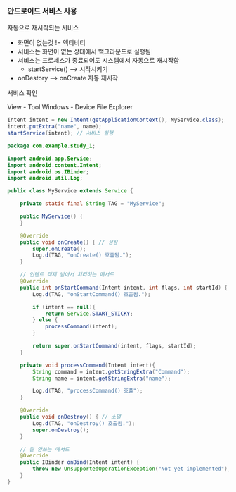 ### 안드로이드 서비스 사용



자동으로 재시작되는 서비스

- 화면이 없는것 != 액티비티 
- 서비스는 화면이 없는 상태에서 백그라운드로 실행됨
- 서비스는 프로세스가 종료되어도 시스템에서 자동으로 재시작함 
  - startService() --> 시작시키기
- onDestory --> onCreate 자동 재시작 



서비스 확인

View - Tool Windows - Device File Explorer

```java
Intent intent = new Intent(getApplicationContext(), MyService.class);
intent.putExtra("name", name);
startService(intent); // 서비스 실행
```



```java
package com.example.study_1;

import android.app.Service;
import android.content.Intent;
import android.os.IBinder;
import android.util.Log;

public class MyService extends Service {

    private static final String TAG = "MyService";

    public MyService() {
    }

    @Override
    public void onCreate() { // 생성
        super.onCreate();
        Log.d(TAG, "onCreate() 호출됨.");
    }

    // 인텐트 객체 받아서 처리하는 메서드
    @Override
    public int onStartCommand(Intent intent, int flags, int startId) {
        Log.d(TAG, "onStartCommand() 호출됨.");

        if (intent == null){
            return Service.START_STICKY;
        } else {
            processCommand(intent);
        }

        return super.onStartCommand(intent, flags, startId);
    }

    private void processCommand(Intent intent){
        String command = intent.getStringExtra("Command");
        String name = intent.getStringExtra("name");

        Log.d(TAG, "processCommand() 호풀");
    }

    @Override
    public void onDestroy() { // 소멸
        Log.d(TAG, "onDestroy() 호출됨.");
        super.onDestroy();
    }

    // 잘 안쓰는 메서드
    @Override
    public IBinder onBind(Intent intent) {
        throw new UnsupportedOperationException("Not yet implemented");
    }
}

```

